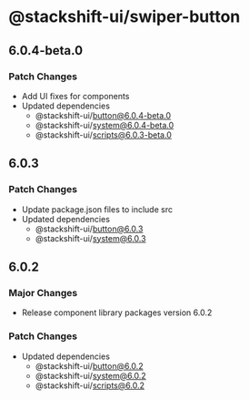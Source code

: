 # @stackshift-ui/swiper-button

## 6.0.4-beta.0

### Patch Changes

- Add UI fixes for components
- Updated dependencies
  - @stackshift-ui/button@6.0.4-beta.0
  - @stackshift-ui/system@6.0.4-beta.0
  - @stackshift-ui/scripts@6.0.3-beta.0

## 6.0.3

### Patch Changes

- Update package.json files to include src
- Updated dependencies
  - @stackshift-ui/button@6.0.3
  - @stackshift-ui/system@6.0.3

## 6.0.2

### Major Changes

- Release component library packages version 6.0.2

### Patch Changes

- Updated dependencies
  - @stackshift-ui/button@6.0.2
  - @stackshift-ui/system@6.0.2
  - @stackshift-ui/scripts@6.0.2
